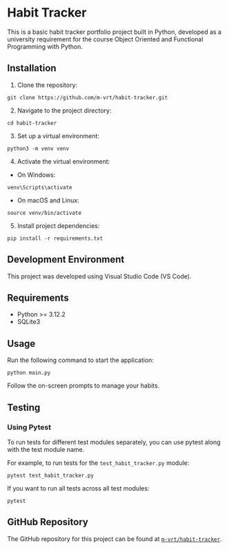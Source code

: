 # Habit Tracker

This is a basic habit tracker portfolio project built in Python, developed as a university requirement for the course Object Oriented and Functional Programming with Python.


## Installation

1. Clone the repository:

```
git clone https://github.com/m-vrt/habit-tracker.git
```

2. Navigate to the project directory:

```
cd habit-tracker
```

3. Set up a virtual environment:

```
python3 -m venv venv
```
 
4. Activate the virtual environment:
- On Windows:

```
venv\Scripts\activate
```

- On macOS and Linux:

```
source venv/bin/activate
```

5. Install project dependencies:

```
pip install -r requirements.txt
```


## Development Environment

This project was developed using Visual Studio Code (VS Code).


## Requirements

- Python >= 3.12.2
- SQLite3


## Usage

Run the following command to start the application:

```
python main.py
```

Follow the on-screen prompts to manage your habits.


## Testing

### Using Pytest

To run tests for different test modules separately, you can use pytest along with the test module name.

For example, to run tests for the `test_habit_tracker.py` module:

```
pytest test_habit_tracker.py
```

If you want to run all tests across all test modules:

```
pytest
```


## GitHub Repository

The GitHub repository for this project can be found at [`m-vrt/habit-tracker`](https://github.com/m-vrt/habit-tracker).